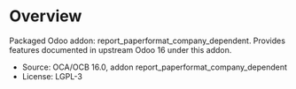 # Overview

Packaged Odoo addon: report_paperformat_company_dependent. Provides features documented in upstream Odoo 16 under this addon.

- Source: OCA/OCB 16.0, addon report_paperformat_company_dependent
- License: LGPL-3
